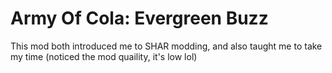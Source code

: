 # Army Of Cola: Evergreen Buzz
This mod both introduced me to SHAR modding, and also taught me to take my time (noticed the mod quaility, it's low lol)
